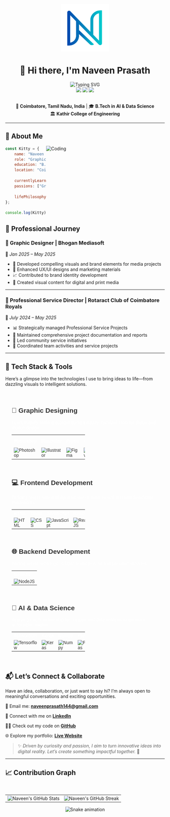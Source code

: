<div align="center">
  <img height="150" src="./assets/Logo_Base1.png" alt="Naveen Prasath Logo" />
</div>
<div align="center">

# 🚀 Hi there, **I'm Naveen Prasath** 

<img src="https://readme-typing-svg.herokuapp.com?font=Fira+Code&size=22&duration=3000&pause=1000&color=00D4FF&center=true&vCenter=true&width=600&lines=Graphic+Designer;Brand+Strategist+%7C+UI+%7C+UX+Designer;" alt="Typing SVG" />

<div>
  <img src="https://img.shields.io/badge/🎨_Graphic_Designer-FF6B6B?style=for-the-badge&logoColor=white" />
  <img src="https://img.shields.io/badge/🤖_UI%2FUX Designer-4ECDC4?style=for-the-badge&logoColor=white" />
  <img src="https://img.shields.io/badge/🎯_Brand_Strategist-45B7D1?style=for-the-badge&logoColor=white" />
</div>

<br/>

📍 **Coimbatore, Tamil Nadu, India** | 🎓 **B.Tech in AI & Data Science**  
🏛️ **Kathir College of Engineering**

---

</div>

## 🎯 **About Me**

<img align="right" alt="Coding" width="375" src="https://cdn.dribbble.com/users/1162077/screenshots/3848914/programmer.gif">

```javascript
const Kitty = {
    name: "Naveen Prasath P",
    role: "Graphic Designer, Brand Strategist, UI/UX Designer",
    education: "B.Tech in AI & Data Science",
    location: "Coimbatore, Tamil Nadu, India",
    
    currentlyLearning: ["Machine Learning", "Deep Learning", "UI/UX Design"],
    passions: ["Graphic Design", "Video Editing", "Logo Design", "AI/ML"],
    
    lifePhilosophy: "Reshaping human perception through innovative design ✨"
};

console.log(Kitty);
```
## 💼 **Professional Journey**

### 🎨 Graphic Designer | Bhogan Mediasoft  
📅 *Jan 2025 – May 2025*

- 🎯 Developed compelling visuals and brand elements for media projects  
- 🚀 Enhanced UX/UI designs and marketing materials  
- 📈 Contributed to brand identity development  
- 🎨 Created visual content for digital and print media  

---

### 🤝 Professional Service Director | Rotaract Club of Coimbatore Royals  
📅 *July 2024 – May 2025*

- 📊 Strategically managed Professional Service Projects  
- 📝 Maintained comprehensive project documentation and reports  
- 🎯 Led community service initiatives  
- 🤝 Coordinated team activities and service projects  

---

## 🚀 **Tech Stack & Tools**

Here’s a glimpse into the technologies I use to bring ideas to life—from dazzling visuals to intelligent solutions.

<div style="padding: 20px; font-family: Arial, sans-serif; color: #333;">

  <!-- 🎨 Graphic Designing -->
  <h2 style="color:fa0e8b;">🎨 Graphic Designing</h2>
  <p style="color:#FFFFFF;">I craft visually striking designs using industry-standard tools for digital and motion design.</p>
  <table style="width: 50%; table-layout: fixed;">
    <tr align="left" style="color: white;">
      <th>Photoshop</th>
      <th>Illustrator</th>
      <th>Figma</th>
      <th>Canva</th>
      <th>After Effects</th>
      <th>CapCut</th>
    </tr>
    <tr align="left">
      <td><img src="https://cdn.jsdelivr.net/gh/devicons/devicon/icons/photoshop/photoshop-plain.svg" title="Photoshop" alt="Photoshop" width="55" height="55"/></td>
      <td><img src="https://cdn.jsdelivr.net/gh/devicons/devicon/icons/illustrator/illustrator-plain.svg" title="Illustrator" alt="Illustrator" width="55" height="55"/></td>
      <td><img src="https://cdn.jsdelivr.net/gh/devicons/devicon/icons/figma/figma-original.svg" title="Figma" alt="Figma" width="55" height="55"/></td>
      <td><img src="https://cdn.jsdelivr.net/gh/devicons/devicon/icons/canva/canva-original.svg" title="Canva" alt="Canva" width="55" height="55"/></td>
      <td><img src="https://upload.wikimedia.org/wikipedia/commons/c/cb/Adobe_After_Effects_CC_icon.svg" title="After Effects" alt="After Effects" width="55" height="55"/></td>
      <td><img src="https://upload.wikimedia.org/wikipedia/en/a/a0/Capcut-logo.svg" title="CapCut" alt="CapCut" width="55" height="55"/></td>
    </tr>
  </table>

  <br/>

  <!-- 💻 Frontend Development -->
  <h2 style="color:fa0e8b;">💻 Frontend Development</h2>
  <p style="color:#FFFFFF;">Building responsive and dynamic web interfaces with modern JavaScript frameworks.</p>
  <table style="width: 50%; table-layout: fixed;">
    <tr align="left" style="color: white;">
      <th>HTML</th>
      <th>CSS3</th>
      <th>JavaScript</th>
      <th>ReactJS</th>
      <th>Canva</th>
    </tr>
    <tr align="left">
      <td><img src="https://cdn.jsdelivr.net/gh/devicons/devicon/icons/html5/html5-original.svg" title="HTML" alt="HTML" width="55" height="55"/></td>
      <td><img src="https://cdn.jsdelivr.net/gh/devicons/devicon/icons/css3/css3-original.svg" title="CSS" alt="CSS" width="55" height="55"/></td>
      <td><img src="https://cdn.jsdelivr.net/gh/devicons/devicon/icons/javascript/javascript-original.svg" title="JavaScript" alt="JavaScript" width="55" height="55"/></td>
      <td><img src="https://cdn.jsdelivr.net/gh/devicons/devicon/icons/react/react-original.svg" title="ReactJS" alt="ReactJS" width="55" height="55"/></td>
      <td><img src="https://cdn.jsdelivr.net/gh/devicons/devicon/icons/canva/canva-original.svg" title="Canva" alt="Canva" width="55" height="55"/></td>
    </tr>
  </table>

  <br/>

  <!-- 🌐 Backend Development -->
  <h2 style="color:fa0e8b;">🌐 Backend Development</h2>
  <p style="color:#FFFFFF;">Writing server-side logic to build scalable APIs and backend services.</p>
  <table style="width: 50%; table-layout: fixed;">
  <tr align="left" style="color: white;">
      <th>NodeJS</th>
    </tr>
    <tr align="left">
      <td><img src="https://cdn.jsdelivr.net/gh/devicons/devicon/icons/nodejs/nodejs-original.svg" title="NodeJS" alt="NodeJS" width="55" height="55"/></td>
    </tr>
  </table>

  <br/>

  <!-- 🧠 AI & Data Science -->
  <h2 style="color:fa0e8b;">🧠 AI & Data Science</h2>
  <p style="color:#FFFFFF;">Applying machine learning techniques and data analysis to generate actionable insights.</p>
  <table style="width: 50%; table-layout: auto;">
    <tr align="left" style="color: white;">
      <th>Tensorflow</th>
      <th>Keras</th>
      <th>Numpy</th>
      <th>Pandas</th>
      <th>Matplotlib</th>
      <th>MySQL</th>
    </tr>
    <tr align="left">
      <td><img src="https://cdn.jsdelivr.net/gh/devicons/devicon/icons/tensorflow/tensorflow-original.svg" title="Tensorflow" alt="Tensorflow" width="55" height="55"/></td>
      <td><img src="https://cdn.jsdelivr.net/gh/devicons/devicon/icons/keras/keras-original.svg" title="Keras" alt="Keras" width="55" height="55"/></td>
      <td><img src="https://cdn.jsdelivr.net/gh/devicons/devicon/icons/numpy/numpy-original.svg" title="Numpy" alt="Numpy" width="55" height="55"/></td>
      <td><img src="https://cdn.jsdelivr.net/gh/devicons/devicon/icons/pandas/pandas-original.svg" title="Pandas" alt="Pandas" width="55" height="55"/></td>
      <td><img src="https://cdn.jsdelivr.net/gh/devicons/devicon/icons/matplotlib/matplotlib-original.svg" title="Matplotlib" alt="Matplotlib" width="55" height="55"/></td>
      <td><img src="https://cdn.jsdelivr.net/gh/devicons/devicon/icons/mysql/mysql-original-wordmark.svg" title="MySQL" alt="MySQL" width="55" height="55"/></td>
    </tr>
  </table>

</div>

## 📬 Let’s Connect & Collaborate

Have an idea, collaboration, or just want to say hi? I’m always open to meaningful conversations and exciting opportunities.

📧 Email me: **naveenprasath144@gmail.com**

💼 Connect with me on [**LinkedIn**](https://www.linkedin.com/in/naveen-prasath144)

👨‍💻 Check out my code on [**GitHub**](https://github.com/NaveenKitty14)

🌐 Explore my portfolio: [**Live Website**](https://naveenkitty14.github.io/NaveenKitty-Portfolio/)

> ✨ *Driven by curiosity and passion, I aim to turn innovative ideas into digital reality. Let’s create something impactful together.* 🚀

---

## 📈 Contribution Graph

<br/>

<div align="center">
  <table>
    <tr>
      <td style="border: none;" align="center">
        <img src="https://github-readme-stats.vercel.app/api?username=NaveenKitty14&show_icons=true&theme=github_dark" alt="Naveen's GitHub Stats" />
      </td>
      <td style="border: none;" align="center">
        <img src="https://github-readme-streak-stats.herokuapp.com?user=NaveenKitty14&theme=github-dark-blue&cache_bust=true" alt="Naveen's GitHub Streak" />
      </td>
    </tr>
  </table>
</div>

<div align="center">
  <img src="https://github.com/NaveenKitty14/NaveenKitty14/blob/output/github-contribution-grid-snake.svg" alt="Snake animation" />
</div>

